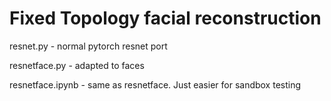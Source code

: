 # Fixed Topology facial reconstruction

resnet.py - normal pytorch resnet port

resnetface.py - adapted to faces

resnetface.ipynb - same as resnetface. Just easier for sandbox testing

